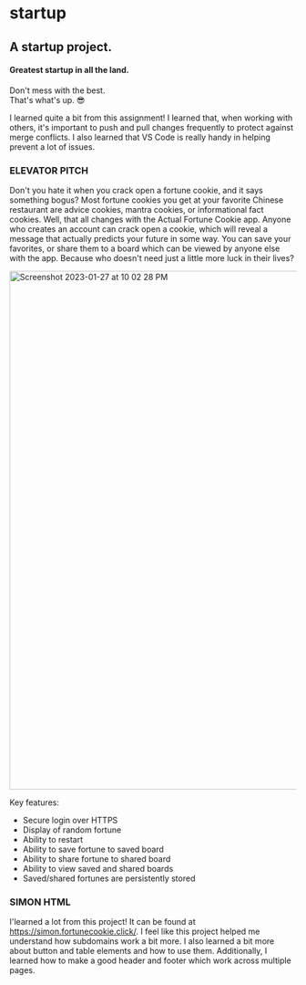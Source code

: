 # startup
## A startup project.
#### Greatest startup in all the land.
Don't mess with the best.\
That's what's up. :sunglasses:

I learned quite a bit from this assignment! I learned that, when working with others, it's important to push and pull changes frequently to protect against merge conflicts. I also learned that VS Code is really handy in helping prevent a lot of issues.


### ELEVATOR PITCH
Don't you hate it when you crack open a fortune cookie, and it says something bogus? Most fortune cookies you get at your favorite Chinese restaurant are advice cookies, mantra cookies, or informational fact cookies. Well, that all changes with the Actual Fortune Cookie app. Anyone who creates an account can crack open a cookie, which will reveal a message that actually predicts your future in some way. You can save your favorites, or share them to a board which can be viewed by anyone else with the app. Because who doesn't need just a little more luck in their lives?

<img width="909" alt="Screenshot 2023-01-27 at 10 02 28 PM" src="https://user-images.githubusercontent.com/97083274/215243101-4ff85b41-8b32-4693-8a45-d546c51fe28b.png">

Key features:
* Secure login over HTTPS
* Display of random fortune
* Ability to restart
* Ability to save fortune to saved board
* Ability to share fortune to shared board
* Ability to view saved and shared boards
* Saved/shared fortunes are persistently stored

### SIMON HTML
I'learned a lot from this project! It can be found at https://simon.fortunecookie.click/. I feel like this project helped me understand how subdomains work a bit more. I also learned a bit more about button and table elements and how to use them. Additionally, I learned how to make a good header and footer which work across multiple pages.
